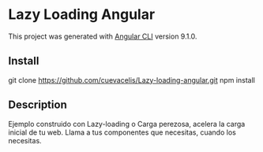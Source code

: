 # Lazy Loading Angular

This project was generated with [Angular CLI](https://github.com/angular/angular-cli) version 9.1.0.

## Install
git clone https://github.com/cuevacelis/Lazy-loading-angular.git
npm install

## Description

Ejemplo construido con Lazy-loading o Carga perezosa, acelera la carga inicial de tu web.
Llama a tus componentes que necesitas, cuando los necesitas.
